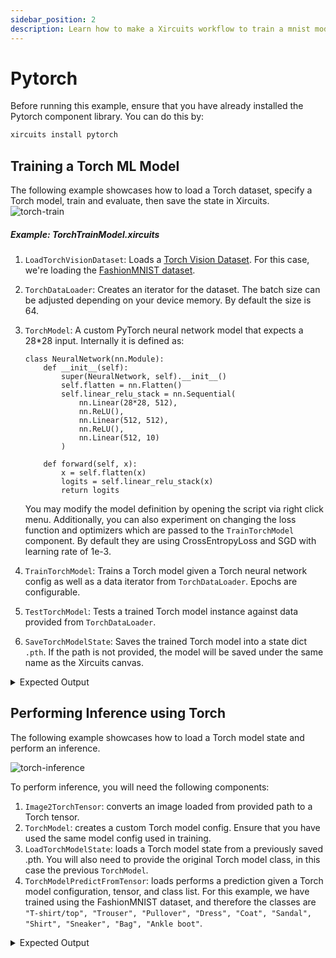 ```yaml
---
sidebar_position: 2
description: Learn how to make a Xircuits workflow to train a mnist model in Pytorch, save the weights, then perform inference using the saved weights.
---
```


# Pytorch

Before running this example, ensure that you have already installed the Pytorch component library. You can do this by:

```bash
xircuits install pytorch
```

## Training a Torch ML Model

The following example showcases how to load a Torch dataset, specify a Torch model, train and evaluate, then save the state in Xircuits.
![torch-train](/img/docs/torch-train.png)
##### Example: TorchTrainModel.xircuits


1. `LoadTorchVisionDataset`: Loads a [Torch Vision Dataset](https://pytorch.org/vision/stable/datasets.html). For this case, we're loading the [FashionMNIST dataset](https://pytorch.org/vision/stable/generated/torchvision.datasets.FashionMNIST.html#torchvision.datasets.FashionMNIST).  
2. `TorchDataLoader`: Creates an iterator for the dataset. The batch size can be adjusted depending on your device memory. By default the size is 64.
3. `TorchModel`: A custom PyTorch neural network model that expects a 28*28 input. Internally it is defined as:
    ```
    class NeuralNetwork(nn.Module):
        def __init__(self):
            super(NeuralNetwork, self).__init__()
            self.flatten = nn.Flatten()
            self.linear_relu_stack = nn.Sequential(
                nn.Linear(28*28, 512),
                nn.ReLU(),
                nn.Linear(512, 512),
                nn.ReLU(),
                nn.Linear(512, 10)
            )

        def forward(self, x):
            x = self.flatten(x)
            logits = self.linear_relu_stack(x)
            return logits
    ```
    You may modify the model definition by opening the script via right click menu. Additionally, you can also experiment on changing the loss function and optimizers which are passed to the `TrainTorchModel` component. By default they are using CrossEntropyLoss and SGD with learning rate of 1e-3.

4. `TrainTorchModel`: Trains a Torch model given a Torch neural network config as well as a data iterator from `TorchDataLoader`. Epochs are configurable.
5. `TestTorchModel`: Tests a trained Torch model instance against data provided from `TorchDataLoader`. 
6. `SaveTorchModelState`: Saves the trained Torch model into a state dict `.pth`. If the path is not provided, the model will be saved under the same name as the Xircuits canvas.

<details>
<summary>Expected Output</summary>
<code>

    ======================================
    __   __  ___                _ _
    \ \  \ \/ (_)_ __ ___ _   _(_) |_ ___
    \ \  \  /| | '__/ __| | | | | __/ __|
    / /  /  \| | | | (__| |_| | | |_\__ \
    /_/  /_/\_\_|_|  \___|\__,_|_|\__|___/

    ======================================

    Xircuits is running...

    
    Executing: LoadTorchVisionDataset
    Downloading FashionMNIST to data

    Executing: TorchDataLoader
    Shape of X [N, C, H, W]: torch.Size([64, 1, 28, 28])
    Shape of y: torch.Size([64]) torch.int64

    Executing: TorchModel
    Using cpu device
    NeuralNetwork(
    (flatten): Flatten(start_dim=1, end_dim=-1)
    (linear_relu_stack): Sequential(
        (0): Linear(in_features=784, out_features=512, bias=True)
        (1): ReLU()
        (2): Linear(in_features=512, out_features=512, bias=True)
        (3): ReLU()
        (4): Linear(in_features=512, out_features=10, bias=True)
    )
    )

    Executing: TrainTorchModel
    Using cpu device

    Epoch 1
    -------------------------------
    loss: 2.298100  [    0/60000]
    loss: 2.294125  [ 6400/60000]
    loss: 2.274020  [12800/60000]
    loss: 2.263388  [19200/60000]
    loss: 2.250272  [25600/60000]
    loss: 2.205179  [32000/60000]
    loss: 2.225069  [38400/60000]
    loss: 2.186872  [44800/60000]
    loss: 2.180459  [51200/60000]
    loss: 2.145460  [57600/60000]

    Epoch 2
    -------------------------------
    loss: 2.157059  [    0/60000]
    loss: 2.150169  [ 6400/60000]
    loss: 2.091775  [12800/60000]
    loss: 2.104574  [19200/60000]
    loss: 2.052130  [25600/60000]
    loss: 1.982857  [32000/60000]
    loss: 2.017010  [38400/60000]
    loss: 1.938391  [44800/60000]
    loss: 1.943105  [51200/60000]
    loss: 1.860412  [57600/60000]

    Epoch 3
    -------------------------------
    loss: 1.902195  [    0/60000]
    loss: 1.868288  [ 6400/60000]
    loss: 1.757673  [12800/60000]
    loss: 1.796579  [19200/60000]
    loss: 1.678521  [25600/60000]
    loss: 1.632160  [32000/60000]
    loss: 1.656519  [38400/60000]
    loss: 1.565977  [44800/60000]
    loss: 1.594191  [51200/60000]
    loss: 1.476008  [57600/60000]

    Executing: TestTorchModel
    Using cpu device
    Test Error: 
    Accuracy: 63.3%, Avg loss: 1.502265 


    Executing: SaveTorchModelState
    Saved PyTorch Model State to examples/TorchTrainModel.pth

    Finish Executing
</code>
</details>



## Performing Inference using Torch

The following example showcases how to load a Torch model state and perform an inference.

![torch-inference](/img/docs/torch-inference.png)

To perform inference, you will need the following components:

1. `Image2TorchTensor`: converts an image loaded from provided path to a Torch tensor.
2. `TorchModel`: creates a custom Torch model config. Ensure that you have used the same model config used in training.
3. `LoadTorchModelState`: loads a Torch model state from a previously saved .pth. You will also need to provide the original Torch model class, in this case the previous `TorchModel`.
4. `TorchModelPredictFromTensor`: loads performs a prediction given a Torch model configuration, tensor, and class list. For this example, we have trained using the FashionMNIST dataset, and therefore the classes are `"T-shirt/top", "Trouser", "Pullover", "Dress", "Coat", "Sandal", "Shirt", "Sneaker", "Bag", "Ankle boot"`.


<details>
<summary>Expected Output</summary>
<code>

    ======================================
    __   __  ___                _ _
    \ \  \ \/ (_)_ __ ___ _   _(_) |_ ___
    \ \  \  /| | '__/ __| | | | | __/ __|
    / /  /  \| | | | (__| |_| | | |_\__ \
    /_/  /_/\_\_|_|  \___|\__,_|_|\__|___/

    ======================================

    Xircuits is running...


    Executing: Image2TorchTensor
    Size of the Original image:  (11667, 13610)
    Size of the image after resize:  (28, 28)
    Size of the tensor:  torch.Size([1, 28, 28])

    Executing: TorchModel
    Using cpu device
    NeuralNetwork(
    (flatten): Flatten(start_dim=1, end_dim=-1)
    (linear_relu_stack): Sequential(
        (0): Linear(in_features=784, out_features=512, bias=True)
        (1): ReLU()
        (2): Linear(in_features=512, out_features=512, bias=True)
        (3): ReLU()
        (4): Linear(in_features=512, out_features=10, bias=True)
    )
    )

    Executing: LoadTorchModelState
    Using cpu device

    Executing: TorchModelPredictFromTensor
    Using cpu device
    Predicted: "Shirt"

    Finish Executing
</code>
</details>